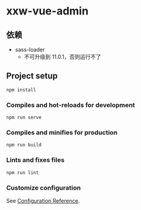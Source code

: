 # xxw-vue-admin

## 依赖

- sass-loader
    - 不可升级到 11.0.1，否则运行不了

## Project setup

```
npm install
```

### Compiles and hot-reloads for development

```
npm run serve
```

### Compiles and minifies for production

```
npm run build
```

### Lints and fixes files

```
npm run lint
```

### Customize configuration

See [Configuration Reference](https://cli.vuejs.org/config/).
